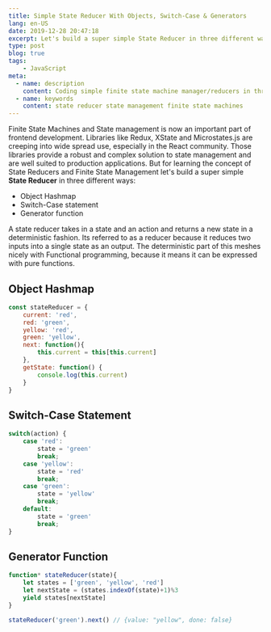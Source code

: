 ```yaml
---
title: Simple State Reducer With Objects, Switch-Case & Generators
lang: en-US
date: 2019-12-28 20:47:18
excerpt: Let's build a super simple State Reducer in three different ways
type: post
blog: true
tags:
    - JavaScript
meta:
  - name: description
    content: Coding simple finite state machine manager/reducers in three ways
  - name: keywords
    content: state reducer state management finite state machines
---
```



Finite State Machines and State management is now an important part of frontend development. Libraries like Redux, XState and Microstates.js are creeping into wide spread use, especially in the React community. Those libraries provide a robust and complex solution to state management and are well suited to production applications. But for learning the concept of State Reducers and Finite State Management let's build a super simple __State Reducer__ in three different ways: 

* Object Hashmap
* Switch-Case statement
* Generator function

A state reducer takes in a state and an action and returns a new state in a deterministic fashion. Its referred to as a reducer because it reduces two inputs into a single state as an output. The deterministic part of this meshes nicely with Functional programming, because it means it can be expressed with pure functions. 

## Object Hashmap

```js
const stateReducer = {
    current: 'red',
    red: 'green',
    yellow: 'red',
    green: 'yellow',
    next: function(){
        this.current = this[this.current]
    },
    getState: function() {
        console.log(this.current)
    }
}

```

## Switch-Case Statement

```js
switch(action) {
    case 'red':
        state = 'green'
        break;
    case 'yellow':
        state = 'red'
        break;
    case 'green':
        state = 'yellow'
        break;
    default: 
        state = 'green'
        break;
}
```

## Generator Function

```js
function* stateReducer(state){
    let states = ['green', 'yellow', 'red']
    let nextState = (states.indexOf(state)+1)%3
    yield states[nextState]
}

stateReducer('green').next() // {value: "yellow", done: false}
```